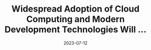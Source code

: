 ---
category:
- .nan
date: 2023-07-12
keyword_suggestion: html code
post_inspiration: https://www.businesswire.com/news/home/20230605005252/en/Widespread-Adoption-of-Cloud-Computing-and-Modern-Development-Technologies-Will-Have-a-Dramatic-Impact-on-the-Composition-of-IT-Teams-According-to-IDC
silot_terms: app development
title: Widespread Adoption of <b>Cloud</b> Computing and Modern Development Technologies
  Will ...
---